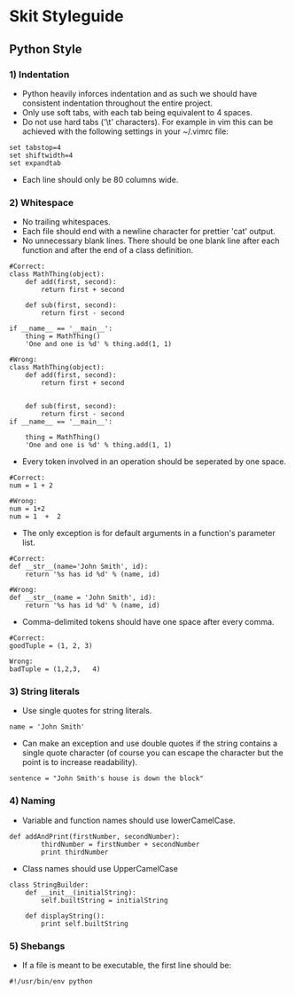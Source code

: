 # Skit Styleguide

## Python Style

### 1) Indentation

* Python heavily inforces indentation and as such we should have consistent
indentation throughout the entire project.
* Only use soft tabs, with each tab being equivalent to 4 spaces.
* Do not use hard tabs ('\\t' characters). For example in vim this can be
achieved with the following settings in your ~/.vimrc file:

```
set tabstop=4
set shiftwidth=4
set expandtab
```

* Each line should only be 80 columns wide.

### 2) Whitespace

* No trailing whitespaces.
* Each file should end with a
newline character for prettier 'cat' output.
* No unnecessary blank lines. There should be one blank line after each
function and after the end of a class definition.

```
#Correct:
class MathThing(object):
    def add(first, second):
        return first + second

    def sub(first, second):
        return first - second

if __name__ == '__main__':
    thing = MathThing()
    'One and one is %d' % thing.add(1, 1)

#Wrong:
class MathThing(object):
    def add(first, second):
        return first + second


    def sub(first, second):
        return first - second
if __name__ == '__main__':

    thing = MathThing()
    'One and one is %d' % thing.add(1, 1)
```

* Every token involved in an operation should be seperated by one space.

```
#Correct:
num = 1 + 2

#Wrong:
num = 1+2
num = 1  +  2
```

* The only exception is for default arguments in a function's parameter list.

```
#Correct:
def __str__(name='John Smith', id):
    return '%s has id %d' % (name, id)

#Wrong:
def __str__(name = 'John Smith', id):
    return '%s has id %d' % (name, id)
```

* Comma-delimited tokens should have one space after every comma.

```
#Correct:
goodTuple = (1, 2, 3)

Wrong:
badTuple = (1,2,3,   4)
```

### 3) String literals

* Use single quotes for string literals.

```
name = 'John Smith'
```

* Can make an exception and use double quotes if the string contains a single
quote character (of course you can escape the character but the point is to
increase readability).

```
sentence = "John Smith's house is down the block"
```

### 4) Naming

* Variable and function names should use lowerCamelCase.

```
def addAndPrint(firstNumber, secondNumber):
        thirdNumber = firstNumber + secondNumber
        print thirdNumber
```

* Class names should use UpperCamelCase

```
class StringBuilder:
    def __init__(initialString):
        self.builtString = initialString

    def displayString():
        print self.builtString
```

### 5) Shebangs

* If a file is meant to be executable, the first line should be:

```
#!/usr/bin/env python
```

